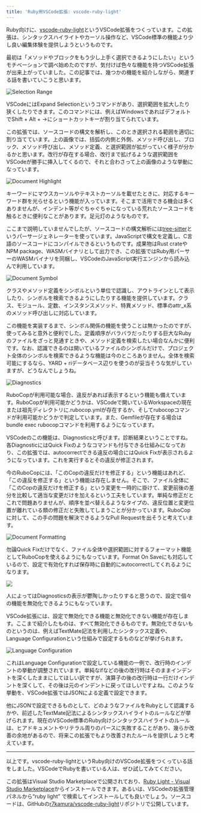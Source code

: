 ```yaml
---
title: 'Ruby用VSCode拡張: vscode-ruby-light'
---
```

Ruby向けに、[vscode-ruby-light](https://marketplace.visualstudio.com/items?itemName=r7kamura.vscode-ruby-light)というVSCode拡張をつくっています。この拡張は、シンタックスハイライトやカーソル操作など、VSCode標準の機能より少し良い編集体験を提供しようというものです。

最初は「メソッドやブロックをもう少し上手く選択できるようにしたい」というモチベーションで調べ始めたのですが、気付けば色々な機能を持つVSCode拡張が出来上がっていました。この記事では、幾つかの機能を紹介しながら、関連する話を書いていこうと思います。

![](https://lh3.googleusercontent.com/docs/AG8NV2YDRYDaAGyEzcIPIRsWkRBvoUEJjFHJT_GZv_sRn4XOqABbBTkpxpjaSpR4r6mHCrZYMVRrecBwvLeWhPQBqbsSVnLRKOndaPbZYr4yslvfHCL0L6231tWuzKh4iZ4Cx6tjvacn6ob-TfA2RLG26OUUFdBmSLUd8kvWNCpBgKcoMX_DPfIigJG4Z_k4ffFQ0UqBb9wEX8UUovsl-zQUCoef8opN99nGF3yM5Y-4AnnCsYoCcl93rRlnnymz2T_kfenKfN00q9-yZbuzbHB4bTNzHOZoFozA7itrDOH7isfy4MpRalBibnTN5ixYNaIaNA6Ap1XanSOQHm_nKzvC9mYtFQsMdHLuQikRqXn-QvfuTwakBF3o7mdyxq0ZZ9LSlWCgPQwkjAsmzPfT9ojFWA7bQHggg5aZXoc-Oas8pmXRwoser17BNorXkvYsCEasnqPdLm9wjX1-QRsNs8YKwwOCb34iAIfpjAZ-bLDYBRjMQXEzGfFN7e4yuyOxktNaGgNv9L6WOMbhd0-yK7GvspL9-VsnAbbk37NMWz_zIcUqO-5ARD8JKrP8G_hB2pVr1GPlt0lZL_JCPmBlpg3jaLbaD62hxTH3szBAG_TJbUwu5H8Ob88nrPug8XZkvZeLaBsa23tJX7HNFBEzyW7FbvLKhG-DBCId2FrNUaqItYuXWNLO_dB-ud481DZ4uXRwDIa5EaPjOOMK7DhoeozXXIyU3UczHdw7X2ETxKshHfFpDfwtqor8Fa0vs34WFAsU8cXoUBLlRVK0bomsCG3Jsr6AUTgo7p2AYQx9QNrI64yeBud1NLUhxSVICOwqePmmsGVz7Xvi-VdTDiFHirwLOTw0YbfO0DZKdWUZ7djv4cN9hZOgoUA_AB70KhNzGvinJbXsObf0FcGqbhhhpu-R5ohT6Mw1MSG6krZoWIYBCTvwXiCVTbRfJTcEm4eXxzuiBes4CYaGd1b3wC4EoNk3qD68HtYceI2b5i7-z-Uir5Nv6Os4GWHmRSXiru5_twBZwdo5JRbW8KJ9NjIdI5SWkojON3YPSf5_XCk8RA7a_Xmz5d5IXq6DrsupT0Hm-OEBunTNpi7kDZtI08ysUHQk2bdrhvl6_k5GmaSZwfEF7VAUP3gcSiaDRKmCurWTj7DeU-apmWM_pSPhL6rUJjYn7K_LT3VKfymqSxKIMkdIgjCHeei63G9aA2gu7gizKrVseDceK_oN0M6ggrXsb9UbuYeEECZ5fiYlYIi3HLUw3iKyfbUsRA "Selection Range")

VSCodeにはExpand Selectionというコマンドがあり、選択範囲を拡大したり狭くしたりできます。このコマンドには、例えばWindowsであればデフォルトでShift + Alt + →にショートカットキーが割り当てられています。

この拡張では、ソースコードの構文を解析し、このとき選択される範囲を適切に割り当てています。上の画像では、括弧の内側と外側、メソッド呼び出し、ブロック、メソッド呼び出し、メソッド定義、と選択範囲が拡がっていく様子が分かるかと思います。改行が存在する場合、改行まで拡げるような選択範囲をVSCodeが勝手に挿入してくるので、それと合わさって上の画像のような挙動になっています。

![](https://lh3.googleusercontent.com/docs/AG8NV2YMAnwYQUW7AJDbJ2TGpGp2_fki-58rwBtEV9MDuLrpOfkT8qE9fq84RTMX304fYGzoWTimLQgYShviLeq0gjEr-wwYMElA7SQOFx9HFrkaTyEqX4mXwaOdWuw6VZagUd9YAMfwSr_kj8uZmbsFjdXCznOnE_EUTH5If5OtotCOeVQ5lwazkpB0C_Uw33qbbE9uesIfkwbLv0BqYJuWNeuLuKrvBmIU9jJvXj6hiPbqZN5Sykq1c2FlaDr70mXpwYqFpzx_fViRZdt36_F4c8xi8r0sdlrQKuKpg6V9nMp0Vf2T4A0pcRlsW_SlxoSCfgIo-ReAparb9j104RuWOwml-iHmYO1MObqUbCnmlvYWGz7xSVLNHqneCVB8dq1UlOzn-3mRniohF8Qi8SSc9Fv5pxqcdwpzM2e64AGF-07SOlmgvhdXr-IZVnctqC7k230LyphZid3cm9_djJwQIyGQcPdkDSa222-fZm_eQYVPRWnnbh8ENSjmHq4dRY9cbIrQH76LsqOpoKLMMANFJDI1bZkgWbHeDdoeeyYygjXGlEYOK6lF3u6QEtMjK5pAzI4GeETalX3ECK2vHNpJf3iDBgoZxTUE1ob9E-8lYQuRUrnJUNts945r_UTyBfimi9ThJNxVsum1nBJ0e0gCVJgovbjPexrt8SwaYQbWuoQNrxTIeMT11w2AMTzVYbuCdraV4EVGCsBiJS8EcW1wvuVEa08X8oI5_ObzbO-i33rprfiTf4USFhflHNmbZOsYho1xLX5HWfgzjVwuW8kpRKs5Dsi6WZefkUTThQMgaUdv86KxOvkBb2p9mFzs9ZQ4aHXVNpdvZgJeC7uYEyGp1uE3GuIf5wAJcRBVVHbl8bnoLS-ibAWjxRCEytqhCSJ1Pi_uEES5439IjDX7O2SitgMQw2VNU85Fg4VzmOxPNNplLG5nWrP6qvMjQn6D2g4FtvM1JgPQNVkec1dbTdd0EAtvoYaof4YGb6rV1ApRUVo4YFSPWIDpp6lw_QVR_JV8IPtrhucETzWXofWp0EZnmoj13NmCgQs3U-DLW2_0zEALPNb880m1c04Y_4CgEyPJvXuTHyVmrVC5GImk9dEDWr4-7qAjncwzQGWx8vzjDmB4VPtSzMFmMSAxfKcEnpLnPZxrAkU3mY7f1io3uC1hVDOcCW5jvMNJclA2QoTxd6WAHnkXhuAkD_pLrWh490b4ebLoVeK8KmsA3ZED6V47X1j4owRMwrS5mP4l6sl-QATdEvwXmg "Document Highlight")

キーワードにマウスカーソルやテキストカーソルを載せたときに、対応するキーワード群を光らせるという機能が入っています。そこまで活用できる機会は多くありませんが、インデント等がぐちゃぐちゃになっている荒れたソースコードを触るときに便利なことがあります。足元灯のようなものです。

ここまで説明していませんでしたが、ソースコードの構文解析には[tree-sitter](https://tree-sitter.github.io/tree-sitter/)というパーサージェネレーターを使っています。JavaScriptで構文を定義し、C言語のソースコードにコンパイルできるというものです。成果物はRust crateやNPM package、WASMバイナリとして出力でき、この拡張ではRuby用パーサーのWASMバイナリを同梱し、VSCodeのJavaScript実行エンジンから読み込んで利用しています。

![](https://lh3.googleusercontent.com/docs/AG8NV2bInJcm2cvYXM2hbDT-ZrMZhha3jDHuFC-UzNlrlKenDkl8ZILW0ULgZSWJ-JWqaTCrBH1mkmlQCk79k7kygiGgLEMCcQsnrttroub4f2DYfXkFHQNv8WH14b5Gs3Ahnd346L16rtAyl37gewUuza2CFM3XsykGE2xiivNJWfpQF6VKLvXS0YKgrrpocvkGWC5kXrGqyOrWO5BPJtYgLyTt3paW_X8PLkHV6H8voDET6D2FL6LLyK7eHIVHJSiYdQ_qfFipEdF2BJS4QTtGSu8-eF0knW2Qe4Fx08qyIRpf7PE9thDRaRF64kHCqTo4XHpnXlI79x76j9n45D3AeRmuunWYYYCcEaUvcvkQR1p3g-o4oIMRhQHo-hQyubSn4VfW0oWTESMoYsQfqgnt36aan_JXw7m58f9QWRNu4SB9lu3b1TRRctZvuWSpUnQH_lQftMAztLkX7aWE9lUtwO8LMuGVgE-fjsGf_Pau5I8Wnyly7ODRrs23wGay77rsWBC5td-UCdpgxwupGABnuc7zyYYeor8PQnFLWmpSOgYrMMVew2BXnjbvDVZuWys87tSiPIB6luvXipJ3WrBultXTNGnUgUP_arSXItfomNH74S_RhJY9sP3YbBs-JCbTRae4rTKX1SPwTfMb-D_g2NG9a_wnvEyiza5Dvq8UyJlY3nVJOeeGevW7DQ3Z-hMMo5wdG7LuBEO4BxpFobGH0d2ot31GVDpBb9LxhF_sMnp7S6YQ7siwQ97DPJfIM9xZjHyyFZYetsKgtfWWfzdctJM7img3_6Ar4jN8RASRpXeoc0y2hZPQyB6YtO3IejAhOU8RTmSPaEiTGVBc7yRfLSjPuZXihEzVI-T1HPs1dR35IvH-uR5Pm2Sp-2zhaTtuGaH5RSksMJTXEyIH-L8X0cetXGINZXVJBs0HUHThMPipJWkv-NLu38sA3FYtsoQOHzlFGCVVn4GdgkqV-la1GRdvyHnc_g_yIpLngNyn2i3RXuUob1GipyTL6ITArkSXhp-Y2IX75dnuaHz02gEax8-PwG8D5b1fTeQsAPs3NGqBGm9Q2YBLTq1FxnO31v8DEMkl3qjRKmyF6ZDAcqmFg070S-BdMWk1O8-lvbsoixauBdADf4j9qY889XOCnbZcr81b11fYwL6spwbqDnfRDxwwriqQMric__buyTU1ZLtk1U5dzFeVzQ5kgkHvl0pVhr47Fla8aJDAzbNubikwJCrdMtWYZULSapWpkbgARZPKUxHdlA "Document Symbol")

クラスやメソッド定義をシンボルという単位で認識し、アウトラインとして表示したり、シンボルを検索できるようにしたりする機能を提供しています。クラス、モジュール、定数、インスタンスメソッド、特異メソッド、標準のattr\_x系のメソッド呼び出しに対応しています。

この機能を実装するまで、シンボル関係の機能を使うことは無かったのですが、使ってみると意外と便利でした。定義順序がバラバラだったりする巨大なRubyのファイルをざっと見通すときや、メソッド定義を検索したい場合なんかに便利です。なお、認識できるのは開いているファイルのシンボルだけで、プロジェクト全体のシンボルを検索できるような機能は今のところありません。全体を検索可能にするなら、YARD + riデータベース辺りを使うのが妥当そうな気がしていますが、どうなんでしょうね。

![](https://lh3.googleusercontent.com/docs/AG8NV2ZpHfsaH_VdflOdn7a22IWdUf9Nzz1DpP72pgyJK1D1NypNoRP9Ru9zahR1QITd5UezMTx8X6zfmahTeC5un636wme5N_ccRivdKxJ7IyzCJNNFO5aI9KukuFV9JsB37oxiIj3qf3FWGTbZpYMpebGEN-Sec3yVDrejauLJec-CyDF6x2RO_2rl5n1no6FXeXeiuv_sSNFwbVeWkza9dwWWuoaYyR2NvBC3fOryPk0E9NN7T2PG7LZORwAGqdc7-fixbkHNWvGQXqdgvGjyio5aGhxlqIY8vsJzb5FUnnq6MFczmCrql6c5KwCQIhoxHPMy0VpJ0N10UooejRmSZjWbhfgP6vmPmIMj_unaq2k_9P2NCznqQ0ukvAxgPHd03_KUm63RlwUtob6SVkVqiSf_LI-OpDC12BytdH0hX_gRQwiBpA2zYUr0fyQSBG59pkl5BCLggmapszXOud7VaTLSWSjlo51ZVN4dNR6JRXDwe1rsdCjJe40sfxnLJgjCgLJ1Opu4HOwwQtLp384DSJp-6nqD1Z1BjNG2vf6OPEGx3ls65fVF0mNrKpsL2NwrXuWd7vUIoz3w6GPtAehRZvUNasfUPw5ZZw5poTER0q4DHyS-IVnc8X9iEAfwGKBtyCQX91ecEkNNJXU8EcgzKxTgnflE8_kEy7ZrExNiRpS5-NFRA3ckvPtXXw5R1VjlEP4IOioxroCwWUqnbIAaRHNEghhnsT9JZoAwLlCi1Vv0ICw-lrmbgI5PuFSlSlXvA2v6sa8nWrI4FDiZDbbf4bAz-iRw5OebA8MxmY9DiqJ_bNAbIuYxouzZxQPUSfEzT-ija3mg3Fz9e00cIZV0urZ939Ieebah9I7gea2GrfyHBkvZOWT4lDz-A3F0JL0ik47pRYhEJOlTeBYSLnDJZsr-WiDD6Js_IEBUmnchNVsWtTbK-FdOq31vwmX3au3OwqHYzDd3rcu0pEGsNWOf_1BxSUJ9CW2-xn1PpWnBWgn9pp8F_fBu3r7XnbmTIyvo4umYGO81DjjL2EQgTYNh4C_7AXAlkkCD2bPyHQe5AqmuJoYuJlbG98n32ZOAu7DuOFqymaJ970oQIuOEQnIbWhbzfcZp70I76WTuiJfq9a1zbkun0fKdV6M0ppK9IOj6vYC5OuwcGkmJVpoWgfC-yUktmmpK7u-OOmAIwo4LP9FUV_oBJZH7hSu_JEt9B0QcU3wpkBceNWSGkzEdl24QNLK_p6DnMKK8diO-ZpabtSHgqekxLQ "Diagnostics")

RuboCopが利用可能な場合、違反があれば表示するという機能も備えています。RuboCopが利用可能かどうかは、VSCodeで開いているWorkspaceの現在または祖先ディレクトリに.rubocop.ymlが存在するか、そしてrubocopコマンドが利用可能かどうかで判定しています。また、Gemfileが存在する場合はbundle exec rubocopコマンドを利用するようになっています。

VSCodeのこの機能は、Diagnosticsと呼びます。診断結果ということですね。各DiagnosticにはQuick Fixのようなコマンドも付与できる仕組みになっており、この拡張では、autocorrectできる違反の場合にはQuick Fixが表示されるようになっています。これを実行するとその違反が修正されます。

今のRuboCopには、「このCopの違反だけを修正する」という機能はあれど、「この違反を修正する」という機能は存在しません。そこで、ファイル全体に「このCopの違反だけを修正する」という変更を一時的に掛けて、変更前後の差分を比較して適当な変更だけを加えるという工夫をしています。単純な修正だとこれで問題ありませんが、順序を並べ替えるようなタイプの、違反位置と変更位置が離れている類の修正だと失敗してしまうことが分かっています。RuboCopに対して、この手の問題を解決できるようなPull Requestを出そうと考えています。

![](https://lh3.googleusercontent.com/docs/AG8NV2YedASQFzfWMZ3eBO1MP6p7zypOISd6lyw7NTDMXUnrUA6pP_wi-jKRNW4sPWc8su-72zde3Tct_rCVol8KCpdoVJRbGrHgTbOr76vCn-kGR1P8QAgdF4-FmR7IMSBYxoBdXyah6LvgJgVS_dplfAUV31BMmUgZ265NxGZVeGk9WHOYRSURGoJJ7QVEK33Pc7yhLZDOP1pkQvC3LV93a3VsYQqC_O38LrYp1K91WIw6xfOiQvYQgMF5GoVwRr_7uxHukGws5bgQd_P8iH6SsP62i_8XJpOW6JYKvYXLCW72U6Y1aU8GdJMJw1LG7SmQWs1CmJdElKRpXJlVN9un9e1NZ-LX4Gf_E9KmeDt2CArPunu2SBYZef4iTo47kt75jb9GiPyis4ZKGAcw-Pj-jx5t3_3NrBJLO8VmN7BlYWsc8BXY2u_oiibHaCkXoPo8PFVZgsO6ek71INMQUkvVZkjxbNKjreVomr29nD1YBW8uePYADqHsVyJecPiFwLP3020byLHxsFAqPPevQcIlTekc-RfGEQy_ywUL4HdKaHlyOXFLQrpY2A0WNvpKrTdnPtShbl9RbJ0J7wZPfyyOypC-n4bdVu8fw2LqU7fJfcw_t0b4jHkLejOWYJaPI4tNMfIbP17JXHMCSw34D-vH2zuDhwqIVRi9t_1_WNz9J7_cPN5A3pqWkN3DqebnFu8IYxfKK_kZ2VWXsk-DcKf7k39B15M9bm_DCZISWs-1YfYFi7hkjnXLkzXdrUxu7EcWjq09MbnsiqaP7LB3u0UZCGfxdj5uYVcT9OFbDyPia8Gb4ZstQ3hgDkEz64FmC5eOcz2WIW08Tdgd9VTO31RVUfg-TUkgWVIAjgMu82tdKg0roYL1uZu2WyoLZUBJJFhMqmY3HR9dLMXI0fS3fXoitFVvThJ2g9pgLbEowae6eih0GBW6ypr2F0NeN5vQ9qKvGz-Tx38VP3u9xYqmgpWoBBxiktahpgi9fMeAYVDjND1wKHYL2aAkoMpotuHHC_Z8wzLrFMp_67ZCrjEcD1hukgRI6fVcwCPDM2fNfSmfUCLy65GD67jrkc6HtY7tvqj_IwpmGr9M-c4HBv6yeIiYVFrUzH9vnNmoZOSrVdEq5HLF2pp4miuEu5lWqeYC0FvWEmp9hnBKIFIUD-4wPW-qZFuXaB5vc9hVrC-Wa0gk6GxwlTDSGpLINwU2QvSTFdaYIVgMDgMK0f6uDD8_fzX-zODx4F2zSKszxtf9iTV1fYU21HI4uA "Document Formatting")

勿論Quick Fixだけでなく、ファイル全体や選択範囲に対するフォーマット機能としてRuboCopを使えるようにもなっています。Format On Saveにも対応しているので、設定で有効化すれば保存時に自動的にautocorrectしてくれるようになります。

![](https://lh3.googleusercontent.com/docs/AG8NV2ZEgFtcvebYJKFxHbXpj7Cm-wRaMjZMcWKxoo3srb1eSVfq33mqMVPA4aEWIrExCGtvOS80KwKdYFaT5STYtm30ZFNHc7jWz8gZYvh9nnFrJtX6TdsGvd4ul0zm-l-MpMBBhvZ9vyauFyjnMqLa5Z0XZlCZcpsiKlYzPxQJiwuCuIK-R47N0GPf009N4miEjuk7nSNu5ffRCw3p3hRi-p5gYncy4w-dU9YOPfBPyaS2kK-Uhr7VTfLt4sFPqqN2EEHZra3fUVe3TKyZqUXcZLts6Q2AJ_wg0EymQmNAh5kH1mvgmd8C5o4JJv2NWI8Axyc6XMPBr12rfxY3EzJS5NbRnbZtEGZXn2zY_OeuJoOGBvMbS_haBy8cQPma_plFjXuhPn_6qXl8d2MjznGUvGWturttcgxSIiH0uz9bF1WW9E2W10sSZYviXi9mzzykIUaKMK5uOvtgo19DKbPj01qNU2fwkqiQpBJJi67Vik9fNK29oR_hbwneHT9rXBk8_UsXzwkHuBXiYRwn_5625HLXHDvOyzfs-UQa5XmElz8GZ_VAMNrkMWrz_dmBqTCoCIQLPa7hL2UIdaiXFAGqnf_48XTD9ruf88pZBXCWxq19VBUhqAqLPpveYIQ7FIQc_Q7jK0zoBkBTL3uMBdt63Yr1Y471rLqic7jQ_fxHetJf1fqDqFm5O6fNp34pLZhP-5jWlBzVKobODryWf2F58LeoQp1PHouXCzDuNAGoxW_n2J2OcZUvFopN1YO2_SffmDMTDLh7ztcuj36WGGC9PRliBfj1j5CBCOgCZLCaONMBsUqKwMN_uVB1_BZe-xnpKXqN80rn8HUGE7HWxIWLy10Nu2ZDzQIj2SF6cfG1Kd7G5ykpGPLEGenydCX2gAnyKwGJ5gAoC6OMoYnjvvRq8vubUxVqJnvuJOO7tkkQDttAnX3iqxrMVW-f_gO4ISY-NHjqFI4b-olhTMMk2gumkiEm18n2pQt2l9gnF4OS0QhRJnVeSAZVHyF1YCmXkwnRqGJCxN8NuGo1LpaxAkVihLmyKT5B2c_KEeRnR-IhRvoI6SYqeov840RsbTm6yh_TQL_ng4D4w8_Vtq6Oce9HXMac5GFso-dLlDhpQKll3sRnaw8Cb0D9_b-vZBvltuqmK7CKBXkaRJa5L_aR_Cfwgi2HH4Anbun1p3hqactoLu9RQpIiUKVneKGa9z-T-i1ooDlfrpTVDfpiYkgfDU0wLEC0wufaG9p_5c1E7rbc3gykZO5wcQ)

人によってはDiagnosticsの表示が鬱陶しかったりすると思うので、設定で個々の機能を無効化できるようにもなっています。

VSCode拡張には、設定で無効化できる機能と無効化できない機能が存在します。ここまで紹介したものは、すべて無効化できるものです。無効化できないものというのは、例えばTextMate記法を利用したシンタックス定義や、Language Configurationという仕組みで設定するものなどが挙げられます。

![](https://lh3.googleusercontent.com/docs/AG8NV2a7OKzDQzI0FNo5GJjgHvHWfgWBO6bep5KPm1ewdHuH9K-FSxfck_Nxo4raB0vO8flAAqsCa9Gc8Ln4h21mtdmWH-9EaiB-ZzFh7IiiQ9XRn-hc7Y0N3C-hKpP5T1sgiOvTGPeLm03VBx8GW4bg0nKFtIvkehjXFOqYWJ6IHlz7F4e_wdPSMbNiwkc6NY6rwl2s-oybBdFkdayRmN3l16R6c3XrKbSDM0a3s8aaso4UTmq0mYy-EH1yUVXfIazsjaScVPccknY0W6Nqf6yGezjpIchVozMSvlQX2cySjDaRW1WNt4NJlNUf6ZFCghVfBVU2h9DgBUD797yWm6WGASAfFRz9Su0GQzCPU7uvro2bTS0WubJ2z-7JtfJd28L37cNgftQ5fPpPj_xNNijK4LTKCX-NAorprbaNUbyqKs4G71tfyQn9H5ytGXQPUNtNcvCyJt6zyZiLmo7ZANXZ_Kcf5BgBruWwq1FsI4UU8t9L_qOBFOGIPeo3LtKM8vUosP0VSt-YAxqWXUzzZvgRmxPfTzgu_P0ZdhAJJSZjXn6U5phLvV8Cfjb3p7eCSmqIjlAaLJ3PvUEaYTvc0Ur5R-1cMUDgWHKtTUNdSZV_CrNjAivFd8_fQDwf-KIyewrOv4xZccR5ZTcfpiHzjwhh7RiGjtu_9c18TKnCb1LLniThxZp3Uysmyq55JnNTaxno8se-loMXkIpgGhdJAdTadldGxofXlprdUwRIld03P2wZeL5sl8CtFyjwih1_WlW6C8kFH_p6W-KXmNnPkz-Fed2IkGuiIY4sewWEp6BswcyHrD3a5qNpmZksoNgJApNbOzWs0r1B_FLmwCQ2CcdgmcNh0FGRRtWvdpjH6YEbinFeLLibAW401ROKWCk3ed7-JG0cbX8e5dQV4nzGr9PEcFqJMrsNUsxZwx9HzGt3jrbSVvBkQ7IwoLuUFK5WcqwfZkLRDF9SvZ9ZKDxltYzzhg_p-k5_JbugKkYh8NCGi11ZWAyem0JjYjah9_jpbxSKx3eXNsizMXuv4g4eOb80x2D5trOZ2h5EUPCzo9hMOX0PUfSXiMDLy0GubsPVqri9k1Agyn7UwxjxopV_QOs0_RnUMtWqWEQer4DlfLx1I0jBbhEr2Kyc_7QIvt2qFtCoTbUoaUbhqTYoh8QAWOUhtlD_hynXR5LI8MTsrn2U3kDzl8iD9UZqfkKdGPNR2NGy9xFYo_1xC_FBNuOxshyf32uBp9_3m-SO0I_j0TWMuC0Cw53_dg "Language Configuration")

これはLanguage Configurationで設定している機能の一例で、改行時のインデントの挙動が調整されています。単純なifなどの後の改行時はそのままインデントを深くしたままにしてほしい訳ですが、演算子の後の改行時は一行だけインデントを深くして、その後は元のインデントに戻ってほしいですよね。このような挙動を、VSCode拡張ではJSONによる定義で設定できます。

他にJSONで設定できるものとして、どのようなファイルをRubyとして認識するかや、前述したTextMate記法によるシンタックスハイライトのルールなどが挙げられます。現在のVSCode標準のRuby向けシンタックスハイライトのルールは、ヒアドキュメントやリテラル周りのパースに失敗することがあり、幾らか改善の余地があるので、将来この拡張でもより改善されたルールを提供しようと考えています。

* * *

以上です。vscode-ruby-lightというRuby向けのVSCode拡張をつくっている話をしました。VSCodeでRubyを書いている人は、ぜひ試してみてください。

この拡張はVisual Studio Marketplaceで公開されており、[Ruby Light - Visual Studio Marketplace](https://marketplace.visualstudio.com/items?itemName=r7kamura.vscode-ruby-light)からインストールできます。あるいは、VSCodeの拡張管理パネルから“ruby light” で検索してインストールしても良いでしょう。ソースコードは、GitHubの[r7kamura/vscode-ruby-light](https://github.com/r7kamura/vscode-ruby-light)リポジトリで公開しています。
